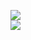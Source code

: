 [![](https://img.shields.io/badge/Made%20With-Github%20Spray-lightgrey.svg?style=for-the-badge&logo=github)](https://github.com/Annihil/github-spray#8511)  
[![](https://i.imgur.com/2DrTn0Z.gif)](https://github.com/Annihil/github-spray)